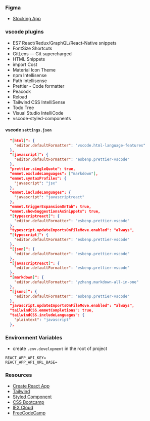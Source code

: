 ### Figma
- [Stocking App](https://www.figma.com/file/mffQpnIdCA0z08SIXNAcYS/Stock-Tracking-System?node-id=0%3A1)
### vscode plugins
- ES7 React/Redux/GraphQL/React-Native snippets
- FontSize Shortcuts
- GitLens — Git supercharged
- HTML Snippets
- import Cost
- Material Icon Theme
- npm Intellisense
- Path Intellisense
- Prettier - Code formatter
- Peacock
- Reload
- Tailwind CSS IntelliSense
- Todo Tree
- Visual Studio IntelliCode
- vscode-styled-components
#### vscode `settings.json`
```json
  "[html]": {
    "editor.defaultFormatter": "vscode.html-language-features"
  },
  "[javascript]": {
    "editor.defaultFormatter": "esbenp.prettier-vscode"
  },
  "prettier.singleQuote": true,
  "emmet.excludeLanguages": ["markdown"],
  "emmet.syntaxProfiles": {
    "javascript": "jsx"
  },
  "emmet.includeLanguages": {
    "javascript": "javascriptreact"
  },
  "emmet.triggerExpansionOnTab": true,
  "emmet.showSuggestionsAsSnippets": true,
  "[typescriptreact]": {
    "editor.defaultFormatter": "esbenp.prettier-vscode"
  },
  "typescript.updateImportsOnFileMove.enabled": "always",
  "[typescript]": {
    "editor.defaultFormatter": "esbenp.prettier-vscode"
  },
  "[json]": {
    "editor.defaultFormatter": "esbenp.prettier-vscode"
  },
  "[javascriptreact]": {
    "editor.defaultFormatter": "esbenp.prettier-vscode"
  },
  "[markdown]": {
    "editor.defaultFormatter": "yzhang.markdown-all-in-one"
  },
  "[jsonc]": {
    "editor.defaultFormatter": "esbenp.prettier-vscode"
  },
  "javascript.updateImportsOnFileMove.enabled": "always",
  "tailwindCSS.emmetCompletions": true,
  "tailwindCSS.includeLanguages": {
    "plaintext": "javascript"
  },
```

### Environment Variables
- create `.env.development` in the root of project
```
REACT_APP_API_KEY=
REACT_APP_API_URL_BASE=
```

### Resources
- [Create React App](https://create-react-app.dev/docs/getting-started/)
- [Tailwind](https://tailwindcss.com/)
- [Styled Component](https://styled-components.com/)
- [CSS Bootcamp](https://yun.itheima.com/course/267.html)
- [IEX Cloud](https://iexcloud.io/)
- [FreeCodeCamp](https://www.freecodecamp.org/news/)
